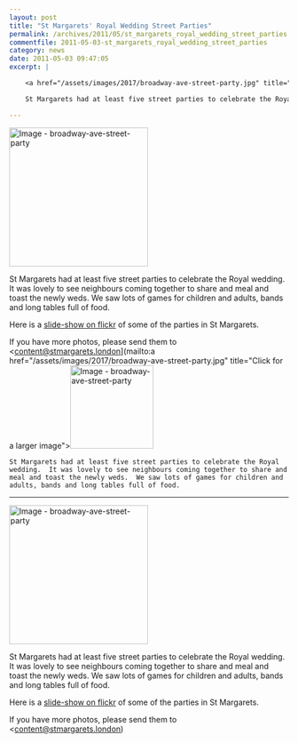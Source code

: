 ```yaml
---
layout: post
title: "St Margarets' Royal Wedding Street Parties"
permalink: /archives/2011/05/st_margarets_royal_wedding_street_parties.html
commentfile: 2011-05-03-st_margarets_royal_wedding_street_parties
category: news
date: 2011-05-03 09:47:05
excerpt: |

    <a href="/assets/images/2017/broadway-ave-street-party.jpg" title="Click for a larger image"><img src="/assets/images/2017/broadway-ave-street-party-thumb.jpg" width="150" alt="Image - broadway-ave-street-party"  class="photo right"/></a>

    St Margarets had at least five street parties to celebrate the Royal wedding.  It was lovely to see neighbours coming together to share and meal and toast the newly weds.  We saw lots of games for children and adults, bands and long tables full of food.

---
```


<a href="/assets/images/2017/broadway-ave-street-party.jpg" title="Click for a larger image"><img src="/assets/images/2017/broadway-ave-street-party-thumb.jpg" width="250" alt="Image - broadway-ave-street-party"  class="photo right"/></a>

St Margarets had at least five street parties to celebrate the Royal wedding. It was lovely to see neighbours coming together to share and meal and toast the newly weds. We saw lots of games for children and adults, bands and long tables full of food.

Here is a [slide-show on flickr](http://www.flickr.com/photos/mahnke/sets/72157626489325165/show/) of some of the parties in St Margarets.

If you have more photos, please send them to <content@stmargarets.london](mailto:a href="/assets/images/2017/broadway-ave-street-party.jpg" title="Click for a larger image"><img src="/assets/images/2017/broadway-ave-street-party-thumb.jpg" width="150" alt="Image - broadway-ave-street-party"  class="photo right"/></a>

    St Margarets had at least five street parties to celebrate the Royal wedding.  It was lovely to see neighbours coming together to share and meal and toast the newly weds.  We saw lots of games for children and adults, bands and long tables full of food.

---

<a href="/assets/images/2017/broadway-ave-street-party.jpg" title="Click for a larger image"><img src="/assets/images/2017/broadway-ave-street-party-thumb.jpg" width="250" alt="Image - broadway-ave-street-party"  class="photo right"/></a>

St Margarets had at least five street parties to celebrate the Royal wedding. It was lovely to see neighbours coming together to share and meal and toast the newly weds. We saw lots of games for children and adults, bands and long tables full of food.

Here is a [slide-show on flickr](http://www.flickr.com/photos/mahnke/sets/72157626489325165/show/) of some of the parties in St Margarets.

If you have more photos, please send them to <content@stmargarets.london)
